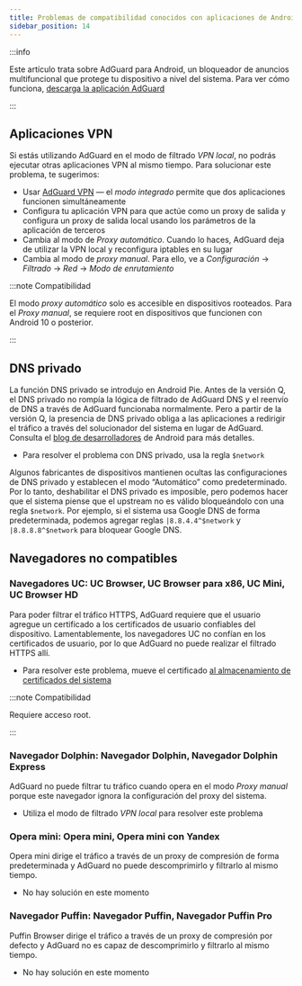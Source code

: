 ```yaml
---
title: Problemas de compatibilidad conocidos con aplicaciones de Android
sidebar_position: 14
---
```


:::info

Este artículo trata sobre AdGuard para Android, un bloqueador de anuncios multifuncional que protege tu dispositivo a nivel del sistema. Para ver cómo funciona, [descarga la aplicación AdGuard](https://agrd.io/download-kb-adblock)

:::

## Aplicaciones VPN

Si estás utilizando AdGuard en el modo de filtrado *VPN local*, no podrás ejecutar otras aplicaciones VPN al mismo tiempo. Para solucionar este problema, te sugerimos:

- Usar [AdGuard VPN](https://adguard-vpn.com/welcome.html) — el *modo integrado* permite que dos aplicaciones funcionen simultáneamente
- Configura tu aplicación VPN para que actúe como un proxy de salida [](../solving-problems/outbound-proxy.md) y configura un proxy de salida local usando los parámetros de la aplicación de terceros
- Cambia al modo de *Proxy automático*. Cuando lo haces, AdGuard deja de utilizar la VPN local y reconfigura iptables en su lugar
- Cambia al modo de *proxy manual*. Para ello, ve a *Configuración* → *Filtrado* → *Red* → *Modo de enrutamiento*

:::note Compatibilidad

El modo *proxy automático* solo es accesible en dispositivos rooteados. Para el *Proxy manual*, se requiere root en dispositivos que funcionen con Android 10 o posterior.

:::

## DNS privado

La función DNS privado se introdujo en Android Pie. Antes de la versión Q, el DNS privado no rompía la lógica de filtrado de AdGuard DNS y el reenvío de DNS a través de AdGuard funcionaba normalmente. Pero a partir de la versión Q, la presencia de DNS privado obliga a las aplicaciones a redirigir el tráfico a través del solucionador del sistema en lugar de AdGuard. Consulta el [blog de desarrolladores](https://android-developers.googleblog.com/2018/04/dns-over-tls-support-in-android-p.html) de Android para más detalles.

- Para resolver el problema con DNS privado, usa la regla `$network`

Algunos fabricantes de dispositivos mantienen ocultas las configuraciones de DNS privado y establecen el modo “Automático” como predeterminado. Por lo tanto, deshabilitar el DNS privado es imposible, pero podemos hacer que el sistema piense que el upstream no es válido bloqueándolo con una regla `$network`. Por ejemplo, si el sistema usa Google DNS de forma predeterminada, podemos agregar reglas `|8.8.4.4^$network` y `|8.8.8.8^$network` para bloquear Google DNS.

## Navegadores no compatibles

### Navegadores UC: UC Browser, UC Browser para x86, UC Mini, UC Browser HD

Para poder filtrar el tráfico HTTPS, AdGuard requiere que el usuario agregue un certificado a los certificados de usuario confiables del dispositivo. Lamentablemente, los navegadores UC no confían en los certificados de usuario, por lo que AdGuard no puede realizar el filtrado HTTPS allí.

- Para resolver este problema, mueve el certificado [al almacenamiento de certificados del sistema](../solving-problems/https-certificate-for-rooted.md/)

:::note Compatibilidad

Requiere acceso root.

:::

### Navegador Dolphin: Navegador Dolphin, Navegador Dolphin Express

AdGuard no puede filtrar tu tráfico cuando opera en el modo *Proxy manual* porque este navegador ignora la configuración del proxy del sistema.

- Utiliza el modo de filtrado *VPN local* para resolver este problema

### Opera mini: Opera mini, Opera mini con Yandex

Opera mini dirige el tráfico a través de un proxy de compresión de forma predeterminada y AdGuard no puede descomprimirlo y filtrarlo al mismo tiempo.

- No hay solución en este momento

### Navegador Puffin: Navegador Puffin, Navegador Puffin Pro

Puffin Browser dirige el tráfico a través de un proxy de compresión por defecto y AdGuard no es capaz de descomprimirlo y filtrarlo al mismo tiempo.

- No hay solución en este momento
